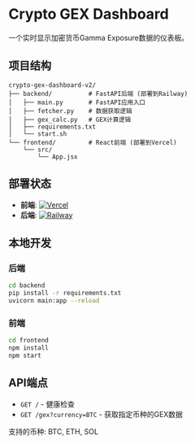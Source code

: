 # Crypto GEX Dashboard

一个实时显示加密货币Gamma Exposure数据的仪表板。

## 项目结构

```
crypto-gex-dashboard-v2/
├── backend/          # FastAPI后端 (部署到Railway)
│   ├── main.py       # FastAPI应用入口
│   ├── fetcher.py    # 数据获取逻辑
│   ├── gex_calc.py   # GEX计算逻辑
│   ├── requirements.txt
│   └── start.sh
└── frontend/         # React前端 (部署到Vercel)
    └── src/
        └── App.jsx
```

## 部署状态

- **前端**: [![Vercel](https://img.shields.io/badge/Vercel-000000?style=for-the-badge&logo=vercel&logoColor=white)](https://vercel.com)
- **后端**: [![Railway](https://img.shields.io/badge/Railway-0B0D0E?style=for-the-badge&logo=railway&logoColor=white)](https://railway.app)

## 本地开发

### 后端
```bash
cd backend
pip install -r requirements.txt
uvicorn main:app --reload
```

### 前端
```bash
cd frontend
npm install
npm start
```

## API端点

- `GET /` - 健康检查
- `GET /gex?currency=BTC` - 获取指定币种的GEX数据

支持的币种: BTC, ETH, SOL 